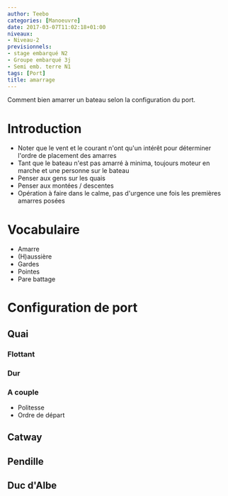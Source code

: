 ```yaml
---
author: Teebo
categories: [Manoeuvre]
date: 2017-03-07T11:02:18+01:00
niveaux:
- Niveau-2
previsionnels:
- stage embarqué N2
- Groupe embarqué 3j
- Semi emb. terre N1
tags: [Port]
title: amarrage
---
```

Comment bien amarrer un bateau selon la configuration du port.
<!--more-->

# Introduction
* Noter que le vent et le courant n'ont qu'un intérêt pour déterminer l'ordre de placement des amarres
* Tant que le bateau n'est pas amarré à minima, toujours moteur en marche et une personne sur le bateau
* Penser aux gens sur les quais
* Penser aux montées / descentes
* Opération à faire dans le calme, pas d'urgence une fois les premières amarres posées

# Vocabulaire
* Amarre
* (H)aussière
* Gardes
* Pointes
* Pare battage

# Configuration de port
## Quai
### Flottant
### Dur
### A couple
* Politesse
* Ordre de départ

## Catway
## Pendille
## Duc d'Albe
